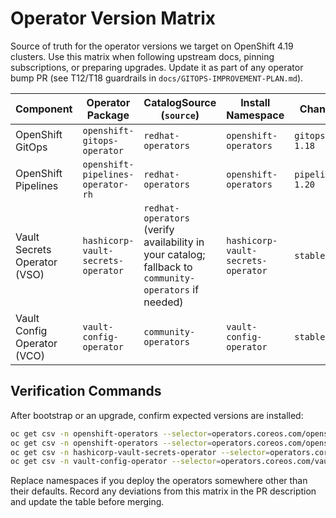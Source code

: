 # Operator Version Matrix

Source of truth for the operator versions we target on OpenShift 4.19 clusters. Use this matrix when following upstream docs, pinning subscriptions, or preparing upgrades. Update it as part of any operator bump PR (see T12/T18 guardrails in `docs/GITOPS-IMPROVEMENT-PLAN.md`).

| Component | Operator Package | CatalogSource (`source`) | Install Namespace | Channel | Starting CSV / Version | Upstream Docs |
|-----------|------------------|--------------------------|------------------|---------|------------------------|---------------|
| OpenShift GitOps | `openshift-gitops-operator` | `redhat-operators` | `openshift-operators` | `gitops-1.18` | `openshift-gitops-operator.v1.18.0` | https://docs.redhat.com/en/documentation/red_hat_openshift_gitops/1.18 |
| OpenShift Pipelines | `openshift-pipelines-operator-rh` | `redhat-operators` | `openshift-operators` | `pipelines-1.20` | `openshift-pipelines-operator-rh.v1.20.0` | https://docs.redhat.com/en/documentation/red_hat_openshift_pipelines/1.20 |
| Vault Secrets Operator (VSO) | `hashicorp-vault-secrets-operator` | `redhat-operators` (verify availability in your catalog; fallback to `community-operators` if needed) | `hashicorp-vault-secrets-operator` | `stable` | `hashicorp-vault-secrets-operator.v1.0.1` | https://developer.hashicorp.com/vault/docs/platform/k8s/vso |
| Vault Config Operator (VCO) | `vault-config-operator` | `community-operators` | `vault-config-operator` | `stable` | `vault-config-operator.v0.8.34` | https://github.com/redhat-cop/vault-config-operator |

## Verification Commands

After bootstrap or an upgrade, confirm expected versions are installed:

```bash
oc get csv -n openshift-operators --selector=operators.coreos.com/openshift-gitops-operator.openshift-operators
oc get csv -n openshift-operators --selector=operators.coreos.com/openshift-pipelines-operator-rh.openshift-operators
oc get csv -n hashicorp-vault-secrets-operator --selector=operators.coreos.com/hashicorp-vault-secrets-operator.hashicorp-vault-secrets-operator
oc get csv -n vault-config-operator --selector=operators.coreos.com/vault-config-operator.vault-config-operator
```

Replace namespaces if you deploy the operators somewhere other than their defaults. Record any deviations from this matrix in the PR description and update the table before merging.

